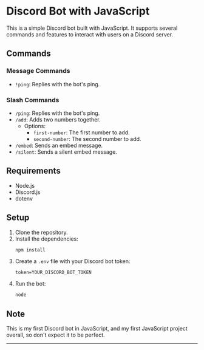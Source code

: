 # Discord Bot with JavaScript

This is a simple Discord bot built with JavaScript. It supports several commands and features to interact with users on a Discord server.

## Commands

### Message Commands

- `!ping`: Replies with the bot's ping.

### Slash Commands

- `/ping`: Replies with the bot's ping.
- `/add`: Adds two numbers together.
  - Options:
    - `first-number`: The first number to add.
    - `second-number`: The second number to add.
- `/embed`: Sends an embed message.
- `/silent`: Sends a silent embed message.

## Requirements

- Node.js
- Discord.js
- dotenv

## Setup

1. Clone the repository.
2. Install the dependencies:
   ```sh
   npm install
   ```
3. Create a `.env` file with your Discord bot token:
   ```
   token=YOUR_DISCORD_BOT_TOKEN
   ```
4. Run the bot:
   ```sh
   node
   ```

## Note

This is my first Discord bot in JavaScript, and my first JavaScript project overall, so don't expect it to be perfect.

---
